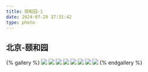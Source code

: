 ```yaml
---
title: 颐和园-1
date: 2024-07-29 17:31:42
type: photo
---
```


## 北京-颐和园

{% gallery %}
![](https://file-1305436646.file.myqcloud.com/blog/photo/4/DSCF2578.webp)
![](https://file-1305436646.file.myqcloud.com/blog/photo/4/DSCF2616.webp)
![](https://file-1305436646.file.myqcloud.com/blog/photo/4/DSCF2634.webp)
![](https://file-1305436646.file.myqcloud.com/blog/photo/4/DSCF2707.webp)
![](https://file-1305436646.file.myqcloud.com/blog/photo/4/DSCF2842.webp)
![](https://file-1305436646.file.myqcloud.com/blog/photo/4/DSCF2867.webp)
![](https://file-1305436646.file.myqcloud.com/blog/photo/4/DSCF2684.webp)
![](https://file-1305436646.file.myqcloud.com/blog/photo/4/DSCF2686.webp)
{% endgallery %}